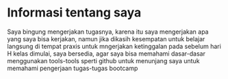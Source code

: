 # Informasi tentang saya


Saya bingung mengerjakan tugasnya, karena itu saya mengerjakan apa yang saya bisa kerjakan, namun jika dikasih kesempatan untuk belajar langsung di tempat praxis untuk mngerjakan ketinggalan pada sebelum hari H kelas dimulai, saya bersedia, agar saya bisa memahami dasar-dasar menggunakan tools-tools sperti github untuk menunjang saya untuk memahami pengerjaan tugas-tugas bootcamp
